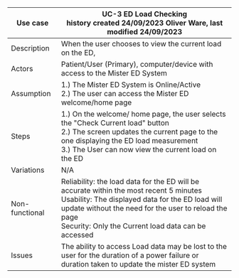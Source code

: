 | Use case       | UC-3 ED Load Checking   <br> history created 24/09/2023 Oliver Ware, last modified 24/09/2023 |
|----------------|------------------------------------------------------------------------------------------------------------------------------------------------------------------------------------------------------------------------------------------------------------------------------------------------------------------------------------------------------------------------------------------------------------------------------------------------------------------------------------------------------------------------------------------------------------------------------------------------------------------------------------------------------------------------------------------------------------------------------------------------------------------------------------------------------------------------------------------------------------------------------------------------------------------|
| Description    | When the user chooses to view the current load on the ED,            
| Actors         | Patient/User (Primary), computer/device with access to the Mister ED System                                                  
| Assumption     | 1.) The Mister ED System is Online/Active <br> 2.) The user can access the Mister ED welcome/home page |
| Steps          | 1.) On the welcome/ home page, the user selects the "Check Current load" button <br> 2.) The screen updates the current page to the one displaying the ED load measurement <br> 3.) The User can now view the current load on the ED
| Variations     | N/A|
| Non-functional |   Reliability: the load data for the ED will be accurate within the most recent 5 minutes  <br> Usability: The displayed data for the ED load will update without the need for the user to reload the page <br> Security: Only the Current load data can be accessed  |
| Issues         |   The ability to access Load data may be lost to the user for the duration of a power failure or duration taken to update the mister ED system |

